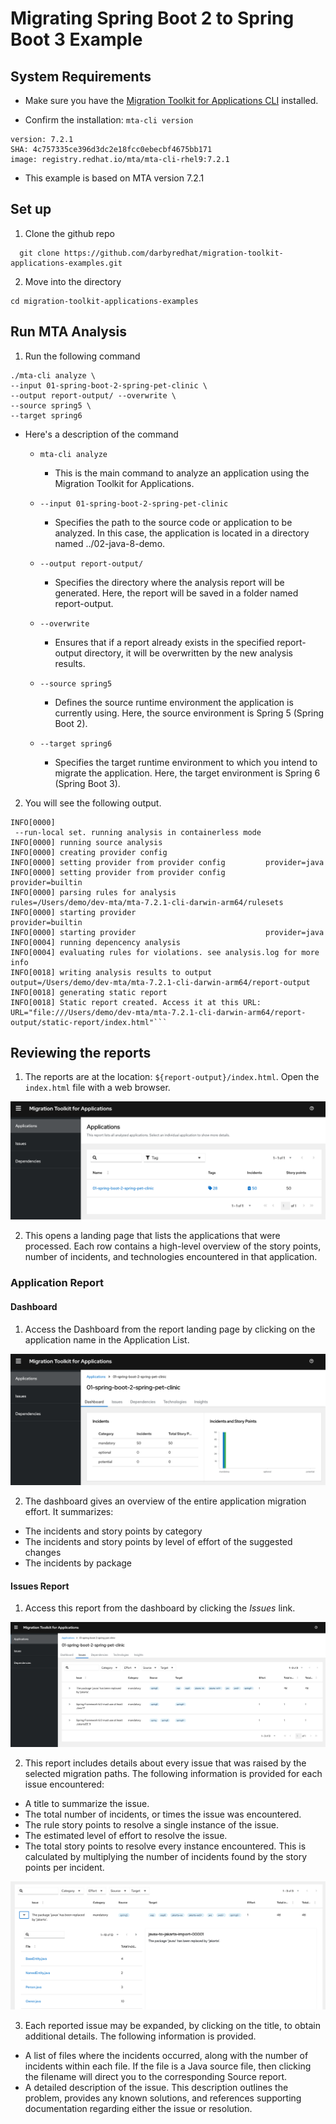 # Migrating Spring Boot 2 to Spring Boot 3 Example

## System Requirements

* Make sure you have the [Migration Toolkit for Applications CLI](https://docs.redhat.com/en/documentation/migration_toolkit_for_applications/7.2/html-single/cli_guide/index#installing-cli-tool_cli-guide) installed.

* Confirm the installation: `mta-cli version`

```
version: 7.2.1
SHA: 4c757335ce396d3dc2e18fcc0ebecbf4675bb171
image: registry.redhat.io/mta/mta-cli-rhel9:7.2.1
```

* This example is based on MTA version 7.2.1

## Set up

1. Clone the github repo

```
  git clone https://github.com/darbyredhat/migration-toolkit-applications-examples.git
```

2. Move into the directory

```
cd migration-toolkit-applications-examples
```
## Run MTA Analysis

1. Run the following command

```
./mta-cli analyze \
--input 01-spring-boot-2-spring-pet-clinic \
--output report-output/ --overwrite \
--source spring5 \
--target spring6
```

* Here's a description of the command

    * `mta-cli analyze`
        * This is the main command to analyze an application using the Migration Toolkit for Applications.

    * `--input 01-spring-boot-2-spring-pet-clinic`
        * Specifies the path to the source code or application to be analyzed. In this case, the application is located in a directory named ../02-java-8-demo.

    * `--output report-output/`
        * Specifies the directory where the analysis report will be generated. Here, the report will be saved in a folder named report-output.

    * `--overwrite`
        * Ensures that if a report already exists in the specified report-output directory, it will be overwritten by the new analysis results.

    * `--source spring5`
        * Defines the source runtime environment the application is currently using.  Here, the source environment is Spring 5 (Spring Boot 2).

    * `--target spring6`
        * Specifies the target runtime environment to which you intend to migrate the application. Here, the target environment is Spring 6 (Spring Boot 3).

2. You will see the following output.

```
INFO[0000]
 --run-local set. running analysis in containerless mode
INFO[0000] running source analysis
INFO[0000] creating provider config
INFO[0000] setting provider from provider config         provider=java
INFO[0000] setting provider from provider config         provider=builtin
INFO[0000] parsing rules for analysis                    rules=/Users/demo/dev-mta/mta-7.2.1-cli-darwin-arm64/rulesets
INFO[0000] starting provider                             provider=builtin
INFO[0000] starting provider                             provider=java
INFO[0004] running depencency analysis
INFO[0004] evaluating rules for violations. see analysis.log for more info
INFO[0018] writing analysis results to output            output=/Users/demo/dev-mta/mta-7.2.1-cli-darwin-arm64/report-output
INFO[0018] generating static report
INFO[0018] Static report created. Access it at this URL:  URL="file:///Users/demo/dev-mta/mta-7.2.1-cli-darwin-arm64/report-output/static-report/index.html"```
```

## Reviewing the reports

1. The reports are at the location: `${report-output}/index.html`. Open the `index.html` file with a web browser.

![Landing Page - Applications List](images/landing-page-applications-list.png)

2. This opens a landing page that lists the applications that were processed. Each row contains a high-level overview of the story points, number of incidents, and technologies encountered in that application.

### Application Report

#### Dashboard

1. Access the Dashboard from the report landing page by clicking on the application name in the Application List.

![Dashboard Report](images/dashboard-report.png)

2. The dashboard gives an overview of the entire application migration effort. It summarizes:
* The incidents and story points by category
* The incidents and story points by level of effort of the suggested changes
* The incidents by package

#### Issues Report

1. Access this report from the dashboard by clicking the *Issues* link.

![Issues Report](images/issues-report.png)

2. This report includes details about every issue that was raised by the selected migration paths. The following information is provided for each issue encountered:
* A title to summarize the issue.
* The total number of incidents, or times the issue was encountered.
* The rule story points to resolve a single instance of the issue.
* The estimated level of effort to resolve the issue.
* The total story points to resolve every instance encountered. This is calculated by multiplying the number of incidents found by the story points per incident.

![Expanded Issue](images/expanded-issue.png)

3. Each reported issue may be expanded, by clicking on the title, to obtain additional details. The following information is provided.
* A list of files where the incidents occurred, along with the number of incidents within each file. If the file is a Java source file, then clicking the filename will direct you to the corresponding Source report.
* A detailed description of the issue. This description outlines the problem, provides any known solutions, and references supporting documentation regarding either the issue or resolution.
